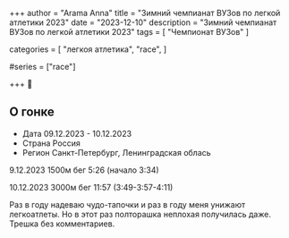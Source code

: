+++
author = "Arama Anna"
title = "Зимний чемпианат ВУЗов по легкой атлетики 2023"
date = "2023-12-10"
description = "Зимний чемпианат ВУЗов по легкой атлетики 2023"
tags = [
    "Чемпионат ВУЗов"
]

categories = [
    "легкоя атлетика",
    "race",
]

#series = ["race"]

+++
🫣
<!--more-->


## О гонке
- Дата  09.12.2023 - 10.12.2023
- Страна  Россия 
- Регион  Санкт-Петербург, Ленинградская облась

9.12.2023
1500м бег 5:26 (начало 3:34)

10.12.2023
3000м бег 11:57 (3:49-3:57-4:11)

Раз в году надеваю чудо-тапочки и раз в году меня унижают легкоатлеты. Но в этот раз полторашка неплохая получилась даже.
Трешка без комментариев.